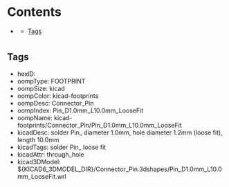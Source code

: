 



Contents
========

* [](#)
	* [Tags](#tags)

# 

## Tags

- hexID: 
- oompType: FOOTPRINT
- oompSize: kicad
- oompColor: kicad-footprints
- oompDesc: Connector_Pin
- oompIndex: Pin_D1.0mm_L10.0mm_LooseFit
- oompName: kicad-footprints/Connector_Pin/Pin_D1.0mm_L10.0mm_LooseFit
- kicadDesc: solder Pin_ diameter 1.0mm, hole diameter 1.2mm (loose fit), length 10.0mm
- kicadTags: solder Pin_ loose fit
- kicadAttr: through_hole
- kicad3DModel: ${KICAD6_3DMODEL_DIR}/Connector_Pin.3dshapes/Pin_D1.0mm_L10.0mm_LooseFit.wrl
